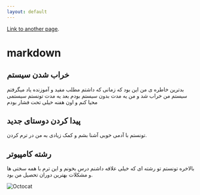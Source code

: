 ```yaml
---
layout: default
---
```


<!-- Text can be **bold**, _italic_, or ~~strikethrough~~. -->

[Link to another page](./another-page.html).
# markdown

## خراب شدن سیستم
بدترین خاطره ی من این بود که زمانی که داشتم مطلب مفید و آموزنده یاد میگرفتم سیستم من خراب شد و من یه مدت بدون سیستم بودم بعد یه مدت تونستم سیستمی محیا کنم و اون هفنه خیلی تحت فشار بودم

## پیدا کردن دوستای جدید
تونستم با آدمی خوبی آشنا بشم و کمک زیادی به من در ترم کردن.

## رشته کامپیوتر
بالاخره تونستم تو رشته ای که خیلی علاقه داشنم درس بخونم و این ترم با همه سختی ها و مشکلات بهترین دوران تحصیل من بود.
<!-- ![Octocat](https://github.githubassets.com/assets/img/b.jpg) -->
![Octocat](/assets/images/b.jpg)
<!-- ![alt text](../assets/img/b.jpg "CE") -->

